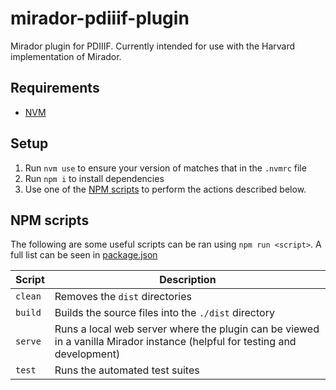 # mirador-pdiiif-plugin

Mirador plugin for PDIIIF. Currently intended for use with the Harvard implementation of Mirador.

## Requirements

- [NVM](https://github.com/nvm-sh/nvm)

## Setup

1. Run `nvm use` to ensure your version of matches that in the `.nvmrc` file
2. Run `npm i` to install dependencies
3. Use one of the [NPM scripts](#npm-scripts) to perform the actions described below.

## NPM scripts

The following are some useful scripts can be ran using `npm run <script>`. A full list can be seen in [package.json](./package.json)

| Script  | Description                                                                                                                |
| ------- | -------------------------------------------------------------------------------------------------------------------------- |
| `clean` | Removes the `dist` directories                                                                                             |
| `build` | Builds the source files into the `./dist` directory                                                                        |
| `serve` | Runs a local web server where the plugin can be viewed in a vanilla Mirador instance (helpful for testing and development) |
| `test`  | Runs the automated test suites                                                                                             |
